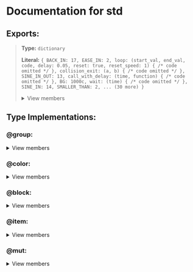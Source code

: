 # Documentation for std 
## Exports:
>**Type:** `dictionary` 
>
>**Literal:** 
> `{
>BACK_IN: 17,
>EASE_IN: 2,
>loop: (start_val, end_val, code, delay: 0.05, reset: true, reset_speed: 1) { /* code omitted */ },
>collision_exit: (a, b) { /* code omitted */ },
>SINE_IN_OUT: 13,
>call_with_delay: (time, function) { /* code omitted */ },
>BG: 1000c,
>wait: (time) { /* code omitted */ },
>SINE_IN: 14,
>SMALLER_THAN: 2,
>... (30 more)
>}` 
>
><details>
><summary> View members </summary>
>
>> `BACK_IN`:
>>
>>>**Type:** `number` 
>>>
>>>**Literal:** 
>>> `17` 
>>>
>
>
>> `BACK_IN_OUT`:
>>
>>>**Type:** `number` 
>>>
>>>**Literal:** 
>>> `16` 
>>>
>
>
>> `BACK_OUT`:
>>
>>>**Type:** `number` 
>>>
>>>**Literal:** 
>>> `18` 
>>>
>
>
>> `BG`:
>>
>>>**Type:** `color` 
>>>
>>>**Literal:** 
>>> `1000c` 
>>>
>
>
>> `BOUNCE_IN`:
>>
>>>**Type:** `number` 
>>>
>>>**Literal:** 
>>> `8` 
>>>
>
>
>> `BOUNCE_IN_OUT`:
>>
>>>**Type:** `number` 
>>>
>>>**Literal:** 
>>> `7` 
>>>
>
>
>> `BOUNCE_OUT`:
>>
>>>**Type:** `number` 
>>>
>>>**Literal:** 
>>> `9` 
>>>
>
>
>> `EASE_IN`:
>>
>>>**Type:** `number` 
>>>
>>>**Literal:** 
>>> `2` 
>>>
>
>
>> `EASE_IN_OUT`:
>>
>>>**Type:** `number` 
>>>
>>>**Literal:** 
>>> `1` 
>>>
>
>
>> `EASE_OUT`:
>>
>>>**Type:** `number` 
>>>
>>>**Literal:** 
>>> `3` 
>>>
>
>
>> `ELASTIC_IN`:
>>
>>>**Type:** `number` 
>>>
>>>**Literal:** 
>>> `5` 
>>>
>
>
>> `ELASTIC_IN_OUT`:
>>
>>>**Type:** `number` 
>>>
>>>**Literal:** 
>>> `4` 
>>>
>
>
>> `ELASTIC_OUT`:
>>
>>>**Type:** `number` 
>>>
>>>**Literal:** 
>>> `6` 
>>>
>
>
>> `EQUAL_TO`:
>>
>>>**Type:** `number` 
>>>
>>>**Literal:** 
>>> `0` 
>>>
>
>
>> `EXPONENTIAL_IN`:
>>
>>>**Type:** `number` 
>>>
>>>**Literal:** 
>>> `11` 
>>>
>
>
>> `EXPONENTIAL_IN_OUT`:
>>
>>>**Type:** `number` 
>>>
>>>**Literal:** 
>>> `10` 
>>>
>
>
>> `EXPONENTIAL_OUT`:
>>
>>>**Type:** `number` 
>>>
>>>**Literal:** 
>>> `12` 
>>>
>
>
>> `LARGER_THAN`:
>>
>>>**Type:** `number` 
>>>
>>>**Literal:** 
>>> `1` 
>>>
>
>
>> `NONE`:
>>
>>>**Type:** `number` 
>>>
>>>**Literal:** 
>>> `0` 
>>>
>
>
>> `SINE_IN`:
>>
>>>**Type:** `number` 
>>>
>>>**Literal:** 
>>> `14` 
>>>
>
>
>> `SINE_IN_OUT`:
>>
>>>**Type:** `number` 
>>>
>>>**Literal:** 
>>> `13` 
>>>
>
>
>> `SINE_OUT`:
>>
>>>**Type:** `number` 
>>>
>>>**Literal:** 
>>> `15` 
>>>
>
>
>> `SMALLER_THAN`:
>>
>>>**Type:** `number` 
>>>
>>>**Literal:** 
>>> `2` 
>>>
>
>
>> `call_with_delay`:
>>
>>>**Type:** `macro` 
>>>
>>>**Literal:** 
>>> `(time, function) { /* code omitted */ }` 
>>>
>>>## Description: 
>>> _Call a function after a delay_
>>>## Arguments:
>>>> **`time`** _(obligatory)_: _Delay time in seconds_
>>>
>>>
>>>
>>>
>>>> **`function`** _(obligatory)_: _Function to call after the delay_
>>>
>>>
>>>
>>>
>
>
>> `collision`:
>>
>>>**Type:** `macro` 
>>>
>>>**Literal:** 
>>> `(a, b) { /* code omitted */ }` 
>>>
>>>## Description: 
>>> _Implementation of the collision trigger (returns an event)_
>>>## Arguments:
>>>> **`a`** _(obligatory)_: _Block A ID_
>>>
>>>
>>>
>>>
>>>> **`b`** _(obligatory)_: _Block B ID_
>>>
>>>
>>>
>>>
>
>
>> `collision_exit`:
>>
>>>**Type:** `macro` 
>>>
>>>**Literal:** 
>>> `(a, b) { /* code omitted */ }` 
>>>
>>>## Description: 
>>> _Returns an event for when a collision exits_
>>>## Arguments:
>>>> **`a`** _(obligatory)_: _Block A ID_
>>>
>>>
>>>
>>>
>>>> **`b`** _(obligatory)_: _Block B ID_
>>>
>>>
>>>
>>>
>
>
>> `death`:
>>
>>>**Type:** `macro` 
>>>
>>>**Literal:** 
>>> `() { /* code omitted */ }` 
>>>
>>>## Description: 
>>> _Returns an event for when the player dies_
>
>
>> `disable_trail`:
>>
>>>**Type:** `macro` 
>>>
>>>**Literal:** 
>>> `() { /* code omitted */ }` 
>>>
>>>## Description: 
>>> _Disables the players trail_
>
>
>> `enable_trail`:
>>
>>>**Type:** `macro` 
>>>
>>>**Literal:** 
>>> `() { /* code omitted */ }` 
>>>
>>>## Description: 
>>> _Enables the players trail_
>
>
>> `hide_player`:
>>
>>>**Type:** `macro` 
>>>
>>>**Literal:** 
>>> `() { /* code omitted */ }` 
>>>
>>>## Description: 
>>> _Hides the player_
>
>
>> `loop`:
>>
>>>**Type:** `macro` 
>>>
>>>**Literal:** 
>>> `(start_val, end_val, code, delay: 0.05, reset: true, reset_speed: 1) { /* code omitted */ }` 
>>>
>>>## Description: 
>>> _Implementation of a spawn loop_
>>>## Arguments:
>>>> **`start_val`** _(obligatory)_: _Start value for the iterator_
>>>
>>>
>>>
>>>
>>>> **`end_val`** _(obligatory)_: _End value for the iterator_
>>>
>>>
>>>
>>>
>>>> **`code`** _(obligatory)_: _Macro of the code that gets looped, should take the iterator (a mut) as the first argument_
>>>
>>>
>>>
>>>
>>>> _`delay` (optional)_ : _Delay between loops (less than 0.05 may be unstable)_
>>>>
>>>>_Default value:_
>>>>
>>>>>**Type:** `number` 
>>>>>
>>>>>**Literal:** 
>>>>> `0.05` 
>>>>>
>>>>
>>>>
>>>
>>>
>>>
>>>
>>>> _`reset` (optional)_ : _Weather to reset the iterator after looping (only disable if the loop is only triggered once)_
>>>>
>>>>_Default value:_
>>>>
>>>>>**Type:** `bool` 
>>>>>
>>>>>**Literal:** 
>>>>> `true` 
>>>>>
>>>>
>>>>
>>>
>>>
>>>
>>>
>>>> _`reset_speed` (optional)_ : _Operation speed of the reset of the iterator, if enabled_
>>>>
>>>>_Default value:_
>>>>
>>>>>**Type:** `number` 
>>>>>
>>>>>**Literal:** 
>>>>> `1` 
>>>>>
>>>>
>>>>
>>>
>>>
>>>
>>>
>
>
>> `mut`:
>>
>>>**Type:** `macro` 
>>>
>>>**Literal:** 
>>> `(source: 0) { /* code omitted */ }` 
>>>
>>>## Description: 
>>> _Creates a new mut_
>>>## Arguments:
>>>> _`source` (optional)_ : _Source (can be a number, item ID or boolean)_
>>>>
>>>>_Default value:_
>>>>
>>>>>**Type:** `number` 
>>>>>
>>>>>**Literal:** 
>>>>> `0` 
>>>>>
>>>>
>>>>
>>>
>>>
>>>
>>>
>
>
>> `obj_props`:
>>
>>>**Type:** `dictionary` 
>>>
>>>**Literal:** 
>>> `{
>>>RANDOMIZE_START: 106,
>>>EDITOR_LAYER_2: 61,
>>>SCALING: 32,
>>>COPIED_COLOR_HVS: 49,
>>>Z_ORDER: 25,
>>>INTERVAL: 84,
>>>BLENDING: 17,
>>>COPIED_COLOR_ID: 50,
>>>TRIGGER_RED: 7,
>>>LOCK_TO_PLAYER_Y: 59,
>>>... (83 more)
>>>}` 
>>>
>>><details>
>>><summary> View members </summary>
>>>
>>>> `ACTIVATE_GROUP`:
>>>>
>>>>>**Type:** `number` 
>>>>>
>>>>>**Literal:** 
>>>>> `56` 
>>>>>
>>>
>>>
>>>> `ACTIVATE_ON_EXIT`:
>>>>
>>>>>**Type:** `number` 
>>>>>
>>>>>**Literal:** 
>>>>> `93` 
>>>>>
>>>
>>>
>>>> `ANIMATION_ID`:
>>>>
>>>>>**Type:** `number` 
>>>>>
>>>>>**Literal:** 
>>>>> `76` 
>>>>>
>>>
>>>
>>>> `ANIMATION_SPEED`:
>>>>
>>>>>**Type:** `number` 
>>>>>
>>>>>**Literal:** 
>>>>> `107` 
>>>>>
>>>
>>>
>>>> `BLENDING`:
>>>>
>>>>>**Type:** `number` 
>>>>>
>>>>>**Literal:** 
>>>>> `17` 
>>>>>
>>>
>>>
>>>> `BLOCK_A`:
>>>>
>>>>>**Type:** `number` 
>>>>>
>>>>>**Literal:** 
>>>>> `80` 
>>>>>
>>>
>>>
>>>> `BLOCK_B`:
>>>>
>>>>>**Type:** `number` 
>>>>>
>>>>>**Literal:** 
>>>>> `95` 
>>>>>
>>>
>>>
>>>> `CENTER`:
>>>>
>>>>>**Type:** `number` 
>>>>>
>>>>>**Literal:** 
>>>>> `71` 
>>>>>
>>>
>>>
>>>> `COLOR`:
>>>>
>>>>>**Type:** `number` 
>>>>>
>>>>>**Literal:** 
>>>>> `21` 
>>>>>
>>>
>>>
>>>> `COLOR_2`:
>>>>
>>>>>**Type:** `number` 
>>>>>
>>>>>**Literal:** 
>>>>> `22` 
>>>>>
>>>
>>>
>>>> `COLOR_2_HVS`:
>>>>
>>>>>**Type:** `number` 
>>>>>
>>>>>**Literal:** 
>>>>> `44` 
>>>>>
>>>
>>>
>>>> `COLOR_2_HVS_ENABLED`:
>>>>
>>>>>**Type:** `number` 
>>>>>
>>>>>**Literal:** 
>>>>> `42` 
>>>>>
>>>
>>>
>>>> `COMPARISON`:
>>>>
>>>>>**Type:** `number` 
>>>>>
>>>>>**Literal:** 
>>>>> `88` 
>>>>>
>>>
>>>
>>>> `COPIED_COLOR_HVS`:
>>>>
>>>>>**Type:** `number` 
>>>>>
>>>>>**Literal:** 
>>>>> `49` 
>>>>>
>>>
>>>
>>>> `COPIED_COLOR_ID`:
>>>>
>>>>>**Type:** `number` 
>>>>>
>>>>>**Literal:** 
>>>>> `50` 
>>>>>
>>>
>>>
>>>> `COPY_OPACTITY`:
>>>>
>>>>>**Type:** `number` 
>>>>>
>>>>>**Literal:** 
>>>>> `60` 
>>>>>
>>>
>>>
>>>> `COUNT`:
>>>>
>>>>>**Type:** `number` 
>>>>>
>>>>>**Literal:** 
>>>>> `77` 
>>>>>
>>>
>>>
>>>> `COUNT_MULTI_ACTIVATE`:
>>>>
>>>>>**Type:** `number` 
>>>>>
>>>>>**Literal:** 
>>>>> `104` 
>>>>>
>>>
>>>
>>>> `DELAY`:
>>>>
>>>>>**Type:** `number` 
>>>>>
>>>>>**Literal:** 
>>>>> `91` 
>>>>>
>>>
>>>
>>>> `DETAIL_ONLY`:
>>>>
>>>>>**Type:** `number` 
>>>>>
>>>>>**Literal:** 
>>>>> `66` 
>>>>>
>>>
>>>
>>>> `DISABLE_ROTATION`:
>>>>
>>>>>**Type:** `number` 
>>>>>
>>>>>**Literal:** 
>>>>> `98` 
>>>>>
>>>
>>>
>>>> `DONT_ENTER`:
>>>>
>>>>>**Type:** `number` 
>>>>>
>>>>>**Literal:** 
>>>>> `67` 
>>>>>
>>>
>>>
>>>> `DONT_FADE`:
>>>>
>>>>>**Type:** `number` 
>>>>>
>>>>>**Literal:** 
>>>>> `64` 
>>>>>
>>>
>>>
>>>> `DUAL_MODE`:
>>>>
>>>>>**Type:** `number` 
>>>>>
>>>>>**Literal:** 
>>>>> `89` 
>>>>>
>>>
>>>
>>>> `DURATION`:
>>>>
>>>>>**Type:** `number` 
>>>>>
>>>>>**Literal:** 
>>>>> `10` 
>>>>>
>>>
>>>
>>>> `DYNAMIC_BLOCK`:
>>>>
>>>>>**Type:** `number` 
>>>>>
>>>>>**Literal:** 
>>>>> `94` 
>>>>>
>>>
>>>
>>>> `EASING`:
>>>>
>>>>>**Type:** `number` 
>>>>>
>>>>>**Literal:** 
>>>>> `30` 
>>>>>
>>>
>>>
>>>> `EASING_RATE`:
>>>>
>>>>>**Type:** `number` 
>>>>>
>>>>>**Literal:** 
>>>>> `85` 
>>>>>
>>>
>>>
>>>> `EDITOR_DISABLE`:
>>>>
>>>>>**Type:** `number` 
>>>>>
>>>>>**Literal:** 
>>>>> `102` 
>>>>>
>>>
>>>
>>>> `EDITOR_LAYER_1`:
>>>>
>>>>>**Type:** `number` 
>>>>>
>>>>>**Literal:** 
>>>>> `20` 
>>>>>
>>>
>>>
>>>> `EDITOR_LAYER_2`:
>>>>
>>>>>**Type:** `number` 
>>>>>
>>>>>**Literal:** 
>>>>> `61` 
>>>>>
>>>
>>>
>>>> `EXCLUSIVE`:
>>>>
>>>>>**Type:** `number` 
>>>>>
>>>>>**Literal:** 
>>>>> `86` 
>>>>>
>>>
>>>
>>>> `FADE_IN`:
>>>>
>>>>>**Type:** `number` 
>>>>>
>>>>>**Literal:** 
>>>>> `45` 
>>>>>
>>>
>>>
>>>> `FADE_OUT`:
>>>>
>>>>>**Type:** `number` 
>>>>>
>>>>>**Literal:** 
>>>>> `47` 
>>>>>
>>>
>>>
>>>> `FOLLOW`:
>>>>
>>>>>**Type:** `number` 
>>>>>
>>>>>**Literal:** 
>>>>> `71` 
>>>>>
>>>
>>>
>>>> `GLOW_DISABLED`:
>>>>
>>>>>**Type:** `number` 
>>>>>
>>>>>**Literal:** 
>>>>> `96` 
>>>>>
>>>
>>>
>>>> `GROUPS`:
>>>>
>>>>>**Type:** `number` 
>>>>>
>>>>>**Literal:** 
>>>>> `57` 
>>>>>
>>>
>>>
>>>> `GROUP_PARENT`:
>>>>
>>>>>**Type:** `number` 
>>>>>
>>>>>**Literal:** 
>>>>> `34` 
>>>>>
>>>
>>>
>>>> `HIGH_DETAIL`:
>>>>
>>>>>**Type:** `number` 
>>>>>
>>>>>**Literal:** 
>>>>> `103` 
>>>>>
>>>
>>>
>>>> `HOLD`:
>>>>
>>>>>**Type:** `number` 
>>>>>
>>>>>**Literal:** 
>>>>> `46` 
>>>>>
>>>
>>>
>>>> `HOLD_MODE`:
>>>>
>>>>>**Type:** `number` 
>>>>>
>>>>>**Literal:** 
>>>>> `81` 
>>>>>
>>>
>>>
>>>> `HVS`:
>>>>
>>>>>**Type:** `number` 
>>>>>
>>>>>**Literal:** 
>>>>> `43` 
>>>>>
>>>
>>>
>>>> `HVS_ENABLED`:
>>>>
>>>>>**Type:** `number` 
>>>>>
>>>>>**Literal:** 
>>>>> `41` 
>>>>>
>>>
>>>
>>>> `INTERVAL`:
>>>>
>>>>>**Type:** `number` 
>>>>>
>>>>>**Literal:** 
>>>>> `84` 
>>>>>
>>>
>>>
>>>> `ITEM`:
>>>>
>>>>>**Type:** `number` 
>>>>>
>>>>>**Literal:** 
>>>>> `80` 
>>>>>
>>>
>>>
>>>> `LINKED_GROUP`:
>>>>
>>>>>**Type:** `number` 
>>>>>
>>>>>**Literal:** 
>>>>> `108` 
>>>>>
>>>
>>>
>>>> `LOCK_OBJECT_ROTATION`:
>>>>
>>>>>**Type:** `number` 
>>>>>
>>>>>**Literal:** 
>>>>> `70` 
>>>>>
>>>
>>>
>>>> `LOCK_TO_PLAYER_X`:
>>>>
>>>>>**Type:** `number` 
>>>>>
>>>>>**Literal:** 
>>>>> `58` 
>>>>>
>>>
>>>
>>>> `LOCK_TO_PLAYER_Y`:
>>>>
>>>>>**Type:** `number` 
>>>>>
>>>>>**Literal:** 
>>>>> `59` 
>>>>>
>>>
>>>
>>>> `MAIN_ONLY`:
>>>>
>>>>>**Type:** `number` 
>>>>>
>>>>>**Literal:** 
>>>>> `65` 
>>>>>
>>>
>>>
>>>> `MAX_SPEED`:
>>>>
>>>>>**Type:** `number` 
>>>>>
>>>>>**Literal:** 
>>>>> `105` 
>>>>>
>>>
>>>
>>>> `MOVE_X`:
>>>>
>>>>>**Type:** `number` 
>>>>>
>>>>>**Literal:** 
>>>>> `28` 
>>>>>
>>>
>>>
>>>> `MOVE_Y`:
>>>>
>>>>>**Type:** `number` 
>>>>>
>>>>>**Literal:** 
>>>>> `29` 
>>>>>
>>>
>>>
>>>> `MULTI_TRIGGER`:
>>>>
>>>>>**Type:** `number` 
>>>>>
>>>>>**Literal:** 
>>>>> `87` 
>>>>>
>>>
>>>
>>>> `OBJ_ID`:
>>>>
>>>>>**Type:** `number` 
>>>>>
>>>>>**Literal:** 
>>>>> `1` 
>>>>>
>>>
>>>
>>>> `OPACITY`:
>>>>
>>>>>**Type:** `number` 
>>>>>
>>>>>**Literal:** 
>>>>> `35` 
>>>>>
>>>
>>>
>>>> `PICKUP_MODE`:
>>>>
>>>>>**Type:** `number` 
>>>>>
>>>>>**Literal:** 
>>>>> `79` 
>>>>>
>>>
>>>
>>>> `PLAYER_COLOR_1`:
>>>>
>>>>>**Type:** `number` 
>>>>>
>>>>>**Literal:** 
>>>>> `15` 
>>>>>
>>>
>>>
>>>> `PLAYER_COLOR_2`:
>>>>
>>>>>**Type:** `number` 
>>>>>
>>>>>**Literal:** 
>>>>> `16` 
>>>>>
>>>
>>>
>>>> `PORTAL_CHECKED`:
>>>>
>>>>>**Type:** `number` 
>>>>>
>>>>>**Literal:** 
>>>>> `13` 
>>>>>
>>>
>>>
>>>> `PULSE_MODE`:
>>>>
>>>>>**Type:** `number` 
>>>>>
>>>>>**Literal:** 
>>>>> `48` 
>>>>>
>>>
>>>
>>>> `RANDOMIZE_START`:
>>>>
>>>>>**Type:** `number` 
>>>>>
>>>>>**Literal:** 
>>>>> `106` 
>>>>>
>>>
>>>
>>>> `ROTATE_DEGREES`:
>>>>
>>>>>**Type:** `number` 
>>>>>
>>>>>**Literal:** 
>>>>> `68` 
>>>>>
>>>
>>>
>>>> `ROTATION`:
>>>>
>>>>>**Type:** `number` 
>>>>>
>>>>>**Literal:** 
>>>>> `6` 
>>>>>
>>>
>>>
>>>> `ROTATION_SPEED`:
>>>>
>>>>>**Type:** `number` 
>>>>>
>>>>>**Literal:** 
>>>>> `97` 
>>>>>
>>>
>>>
>>>> `SCALING`:
>>>>
>>>>>**Type:** `number` 
>>>>>
>>>>>**Literal:** 
>>>>> `32` 
>>>>>
>>>
>>>
>>>> `SPAWN_DURATION`:
>>>>
>>>>>**Type:** `number` 
>>>>>
>>>>>**Literal:** 
>>>>> `63` 
>>>>>
>>>
>>>
>>>> `SPAWN_TRIGGERED`:
>>>>
>>>>>**Type:** `number` 
>>>>>
>>>>>**Literal:** 
>>>>> `62` 
>>>>>
>>>
>>>
>>>> `SPEED`:
>>>>
>>>>>**Type:** `number` 
>>>>>
>>>>>**Literal:** 
>>>>> `90` 
>>>>>
>>>
>>>
>>>> `STRENGTH`:
>>>>
>>>>>**Type:** `number` 
>>>>>
>>>>>**Literal:** 
>>>>> `75` 
>>>>>
>>>
>>>
>>>> `SUBTRACT_COUNT`:
>>>>
>>>>>**Type:** `number` 
>>>>>
>>>>>**Literal:** 
>>>>> `78` 
>>>>>
>>>
>>>
>>>> `TARGET`:
>>>>
>>>>>**Type:** `number` 
>>>>>
>>>>>**Literal:** 
>>>>> `51` 
>>>>>
>>>
>>>
>>>> `TARGET_COLOR`:
>>>>
>>>>>**Type:** `number` 
>>>>>
>>>>>**Literal:** 
>>>>> `23` 
>>>>>
>>>
>>>
>>>> `TARGET_POS`:
>>>>
>>>>>**Type:** `number` 
>>>>>
>>>>>**Literal:** 
>>>>> `71` 
>>>>>
>>>
>>>
>>>> `TARGET_POS_AXES`:
>>>>
>>>>>**Type:** `number` 
>>>>>
>>>>>**Literal:** 
>>>>> `101` 
>>>>>
>>>
>>>
>>>> `TARGET_TYPE`:
>>>>
>>>>>**Type:** `number` 
>>>>>
>>>>>**Literal:** 
>>>>> `52` 
>>>>>
>>>
>>>
>>>> `TEXT`:
>>>>
>>>>>**Type:** `number` 
>>>>>
>>>>>**Literal:** 
>>>>> `31` 
>>>>>
>>>
>>>
>>>> `TIMES_360`:
>>>>
>>>>>**Type:** `number` 
>>>>>
>>>>>**Literal:** 
>>>>> `69` 
>>>>>
>>>
>>>
>>>> `TOGGLE_MODE`:
>>>>
>>>>>**Type:** `number` 
>>>>>
>>>>>**Literal:** 
>>>>> `82` 
>>>>>
>>>
>>>
>>>> `TOUCH_TRIGGERED`:
>>>>
>>>>>**Type:** `number` 
>>>>>
>>>>>**Literal:** 
>>>>> `11` 
>>>>>
>>>
>>>
>>>> `TRIGGER_BLUE`:
>>>>
>>>>>**Type:** `number` 
>>>>>
>>>>>**Literal:** 
>>>>> `9` 
>>>>>
>>>
>>>
>>>> `TRIGGER_GREEN`:
>>>>
>>>>>**Type:** `number` 
>>>>>
>>>>>**Literal:** 
>>>>> `8` 
>>>>>
>>>
>>>
>>>> `TRIGGER_RED`:
>>>>
>>>>>**Type:** `number` 
>>>>>
>>>>>**Literal:** 
>>>>> `7` 
>>>>>
>>>
>>>
>>>> `USE_TARGET`:
>>>>
>>>>>**Type:** `number` 
>>>>>
>>>>>**Literal:** 
>>>>> `100` 
>>>>>
>>>
>>>
>>>> `VERTICAL_FLIP`:
>>>>
>>>>>**Type:** `number` 
>>>>>
>>>>>**Literal:** 
>>>>> `5` 
>>>>>
>>>
>>>
>>>> `VORIZONTAL_FLIP`:
>>>>
>>>>>**Type:** `number` 
>>>>>
>>>>>**Literal:** 
>>>>> `4` 
>>>>>
>>>
>>>
>>>> `X`:
>>>>
>>>>>**Type:** `number` 
>>>>>
>>>>>**Literal:** 
>>>>> `2` 
>>>>>
>>>
>>>
>>>> `X_MOD`:
>>>>
>>>>>**Type:** `number` 
>>>>>
>>>>>**Literal:** 
>>>>> `72` 
>>>>>
>>>
>>>
>>>> `Y`:
>>>>
>>>>>**Type:** `number` 
>>>>>
>>>>>**Literal:** 
>>>>> `3` 
>>>>>
>>>
>>>
>>>> `YELLOW_TELEPORTATION_PORTAL_DISTANCE`:
>>>>
>>>>>**Type:** `number` 
>>>>>
>>>>>**Literal:** 
>>>>> `54` 
>>>>>
>>>
>>>
>>>> `Y_MOD`:
>>>>
>>>>>**Type:** `number` 
>>>>>
>>>>>**Literal:** 
>>>>> `73` 
>>>>>
>>>
>>>
>>>> `Y_OFFSET`:
>>>>
>>>>>**Type:** `number` 
>>>>>
>>>>>**Literal:** 
>>>>> `92` 
>>>>>
>>>
>>>
>>>> `Z_LAYER`:
>>>>
>>>>>**Type:** `number` 
>>>>>
>>>>>**Literal:** 
>>>>> `24` 
>>>>>
>>>
>>>
>>>> `Z_ORDER`:
>>>>
>>>>>**Type:** `number` 
>>>>>
>>>>>**Literal:** 
>>>>> `25` 
>>>>>
>>>
>>></details>
>>>
>
>
>> `on`:
>>
>>>**Type:** `macro` 
>>>
>>>**Literal:** 
>>> `(event, function) { /* code omitted */ }` 
>>>
>>>## Description: 
>>> _Triggers a function every time an event fires_
>>>## Arguments:
>>>> **`event`** _(obligatory)_: _Event to trigger on_
>>>
>>>
>>>
>>>
>>>> **`function`** _(obligatory)_: _Function to trigger_
>>>
>>>
>>>
>>>
>
>
>> `shake`:
>>
>>>**Type:** `macro` 
>>>
>>>**Literal:** 
>>> `(strength: 1, interval: 0, duration: 0.5) { /* code omitted */ }` 
>>>
>>>## Description: 
>>> _Implementation of the shake trigger_
>>>## Arguments:
>>>> _`strength` (optional)_ : _Strength value_
>>>>
>>>>_Default value:_
>>>>
>>>>>**Type:** `number` 
>>>>>
>>>>>**Literal:** 
>>>>> `1` 
>>>>>
>>>>
>>>>
>>>
>>>
>>>
>>>
>>>> _`interval` (optional)_ : _Interval value_
>>>>
>>>>_Default value:_
>>>>
>>>>>**Type:** `number` 
>>>>>
>>>>>**Literal:** 
>>>>> `0` 
>>>>>
>>>>
>>>>
>>>
>>>
>>>
>>>
>>>> _`duration` (optional)_ : _Duration of shake_
>>>>
>>>>_Default value:_
>>>>
>>>>>**Type:** `number` 
>>>>>
>>>>>**Literal:** 
>>>>> `0.5` 
>>>>>
>>>>
>>>>
>>>
>>>
>>>
>>>
>
>
>> `show_player`:
>>
>>>**Type:** `macro` 
>>>
>>>**Literal:** 
>>> `() { /* code omitted */ }` 
>>>
>>>## Description: 
>>> _Shows the player_
>
>
>> `supress_signal`:
>>
>>>**Type:** `macro` 
>>>
>>>**Literal:** 
>>> `(delay) { /* code omitted */ }` 
>>>
>>>## Description: 
>>> _Stops signal from coming past for some time_
>>>## Arguments:
>>>> **`delay`** _(obligatory)_: _Time to supress signal_
>>>
>>>
>>>
>>>
>
>
>> `toggle_bg_effect`:
>>
>>>**Type:** `macro` 
>>>
>>>**Literal:** 
>>> `(on: false) { /* code omitted */ }` 
>>>
>>>## Description: 
>>> _Implementation of the bg effect on/off triggers_
>>>## Arguments:
>>>> _`on` (optional)_ : _Weather to toggle bg effect on or off_
>>>>
>>>>_Default value:_
>>>>
>>>>>**Type:** `bool` 
>>>>>
>>>>>**Literal:** 
>>>>> `false` 
>>>>>
>>>>
>>>>
>>>
>>>
>>>
>>>
>
>
>> `touch`:
>>
>>>**Type:** `macro` 
>>>
>>>**Literal:** 
>>> `(dual_side: false) { /* code omitted */ }` 
>>>
>>>## Description: 
>>> _Implementation of the touch trigger (returns an event)_
>>>## Arguments:
>>>> _`dual_side` (optional)_ : _Dual mode (only check for touch on the dual side)_
>>>>
>>>>_Default value:_
>>>>
>>>>>**Type:** `bool` 
>>>>>
>>>>>**Literal:** 
>>>>> `false` 
>>>>>
>>>>
>>>>
>>>
>>>
>>>
>>>
>
>
>> `touch_end`:
>>
>>>**Type:** `macro` 
>>>
>>>**Literal:** 
>>> `(dual_side: false) { /* code omitted */ }` 
>>>
>>>## Description: 
>>> _Returns an event for when a touch ends_
>>>## Arguments:
>>>> _`dual_side` (optional)_ : _Dual mode (only check for touch on the dual side)_
>>>>
>>>>_Default value:_
>>>>
>>>>>**Type:** `bool` 
>>>>>
>>>>>**Literal:** 
>>>>> `false` 
>>>>>
>>>>
>>>>
>>>
>>>
>>>
>>>
>
>
>> `wait`:
>>
>>>**Type:** `macro` 
>>>
>>>**Literal:** 
>>> `(time) { /* code omitted */ }` 
>>>
>>>## Description: 
>>> _Adds a delay before the next triggers_
>>>## Arguments:
>>>> **`time`** _(obligatory)_: _Delay time in seconds_
>>>
>>>
>>>
>>>
>
></details>
>
## Type Implementations:
### **@group**: 
 <details>
<summary> View members </summary>

> `alpha`:
>
>>**Type:** `macro` 
>>
>>**Literal:** 
>> `(self, opacity: 1, duration: 0) { /* code omitted */ }` 
>>
>>## Description: 
>> _Implementation of the alpha trigger_
>>## Arguments:
>>> _`opacity` (optional)_ 
>>>
>>>_Default value:_
>>>
>>>>**Type:** `number` 
>>>>
>>>>**Literal:** 
>>>> `1` 
>>>>
>>>
>>>
>>
>>
>>
>>
>>> _`duration` (optional)_ 
>>>
>>>_Default value:_
>>>
>>>>**Type:** `number` 
>>>>
>>>>**Literal:** 
>>>> `0` 
>>>>
>>>
>>>
>>
>>
>>
>>


> `follow`:
>
>>**Type:** `macro` 
>>
>>**Literal:** 
>> `(self, other, x_mod: 1, y_mod: 1, duration: 999) { /* code omitted */ }` 
>>
>>## Description: 
>> _Implementation of the follow trigger_
>>## Arguments:
>>> **`other`** _(obligatory)_: _Group of object to follow_
>>
>>
>>
>>
>>> _`x_mod` (optional)_ : _Multiplier for the movement on the X-axis_
>>>
>>>_Default value:_
>>>
>>>>**Type:** `number` 
>>>>
>>>>**Literal:** 
>>>> `1` 
>>>>
>>>
>>>
>>
>>
>>
>>
>>> _`y_mod` (optional)_ : _Multiplier for the movement on the Y-axis_
>>>
>>>_Default value:_
>>>
>>>>**Type:** `number` 
>>>>
>>>>**Literal:** 
>>>> `1` 
>>>>
>>>
>>>
>>
>>
>>
>>
>>> _`duration` (optional)_ : _Duration of following_
>>>
>>>_Default value:_
>>>
>>>>**Type:** `number` 
>>>>
>>>>**Literal:** 
>>>> `999` 
>>>>
>>>
>>>
>>
>>
>>
>>


> `follow_player_y`:
>
>>**Type:** `macro` 
>>
>>**Literal:** 
>> `(self, speed: 1, delay: 0, offset: 0, max_speed: 0, duration: 999) { /* code omitted */ }` 
>>
>>## Description: 
>> _Implementation of the follow player Y trigger_
>>## Arguments:
>>> _`speed` (optional)_ : _Interpolation factor (?)_
>>>
>>>_Default value:_
>>>
>>>>**Type:** `number` 
>>>>
>>>>**Literal:** 
>>>> `1` 
>>>>
>>>
>>>
>>
>>
>>
>>
>>> _`delay` (optional)_ : _Delay of movement_
>>>
>>>_Default value:_
>>>
>>>>**Type:** `number` 
>>>>
>>>>**Literal:** 
>>>> `0` 
>>>>
>>>
>>>
>>
>>
>>
>>
>>> _`offset` (optional)_ : _Offset on the Y-axis_
>>>
>>>_Default value:_
>>>
>>>>**Type:** `number` 
>>>>
>>>>**Literal:** 
>>>> `0` 
>>>>
>>>
>>>
>>
>>
>>
>>
>>> _`max_speed` (optional)_ : _Maximum speed_
>>>
>>>_Default value:_
>>>
>>>>**Type:** `number` 
>>>>
>>>>**Literal:** 
>>>> `0` 
>>>>
>>>
>>>
>>
>>
>>
>>
>>> _`duration` (optional)_ : _Duration of following_
>>>
>>>_Default value:_
>>>
>>>>**Type:** `number` 
>>>>
>>>>**Literal:** 
>>>> `999` 
>>>>
>>>
>>>
>>
>>
>>
>>


> `move`:
>
>>**Type:** `macro` 
>>
>>**Literal:** 
>> `(self, x, y, duration: 0, easing: 0, easing_rate: 2) { /* code omitted */ }` 
>>
>>## Description: 
>> _Implementation of the move trigger_
>>## Arguments:
>>> **`x`** _(obligatory)_: _Units to move on the X axis_
>>
>>
>>
>>
>>> **`y`** _(obligatory)_: _Units to move on the Y axis_
>>
>>
>>
>>
>>> _`duration` (optional)_ : _Duration of movement_
>>>
>>>_Default value:_
>>>
>>>>**Type:** `number` 
>>>>
>>>>**Literal:** 
>>>> `0` 
>>>>
>>>
>>>
>>
>>
>>
>>
>>> _`easing` (optional)_ 
>>>
>>>_Default value:_
>>>
>>>>**Type:** `number` 
>>>>
>>>>**Literal:** 
>>>> `0` 
>>>>
>>>
>>>
>>
>>
>>
>>
>>> _`easing_rate` (optional)_ 
>>>
>>>_Default value:_
>>>
>>>>**Type:** `number` 
>>>>
>>>>**Literal:** 
>>>> `2` 
>>>>
>>>
>>>
>>
>>
>>
>>


> `move_to`:
>
>>**Type:** `macro` 
>>
>>**Literal:** 
>> `(self, target, duration: 0, x_only: false, y_only: false, easing: 0, easing_rate: 2) { /* code omitted */ }` 
>>
>>## Description: 
>> _Implementation of the Move target feature of the move trigger_
>>## Arguments:
>>> **`target`** _(obligatory)_: _Group of the object to move to_
>>
>>
>>
>>
>>> _`duration` (optional)_ : _Duration of movement_
>>>
>>>_Default value:_
>>>
>>>>**Type:** `number` 
>>>>
>>>>**Literal:** 
>>>> `0` 
>>>>
>>>
>>>
>>
>>
>>
>>
>>> _`x_only` (optional)_ : _Will move to the object only on the X-axis_
>>>
>>>_Default value:_
>>>
>>>>**Type:** `bool` 
>>>>
>>>>**Literal:** 
>>>> `false` 
>>>>
>>>
>>>
>>
>>
>>
>>
>>> _`y_only` (optional)_ : _Will move to the object only on the y-axis_
>>>
>>>_Default value:_
>>>
>>>>**Type:** `bool` 
>>>>
>>>>**Literal:** 
>>>> `false` 
>>>>
>>>
>>>
>>
>>
>>
>>
>>> _`easing` (optional)_ : _Easing type_
>>>
>>>_Default value:_
>>>
>>>>**Type:** `number` 
>>>>
>>>>**Literal:** 
>>>> `0` 
>>>>
>>>
>>>
>>
>>
>>
>>
>>> _`easing_rate` (optional)_ : _Easing rate_
>>>
>>>_Default value:_
>>>
>>>>**Type:** `number` 
>>>>
>>>>**Literal:** 
>>>> `2` 
>>>>
>>>
>>>
>>
>>
>>
>>


> `pulse`:
>
>>**Type:** `macro` 
>>
>>**Literal:** 
>> `(self, r, g, b, fade_in: 0, hold: 0, fade_out: 0, exclusive: false, hsv: false) { /* code omitted */ }` 
>>
>>## Description: 
>> _Implementation of the pulse trigger for groups_
>>## Arguments:
>>> **`r`** _(obligatory)_: _Red value of pulse color (or hue if HSV is enabled)_
>>
>>
>>
>>
>>> **`g`** _(obligatory)_: _Green value of pulse color (or saturation if HSV is enabled)_
>>
>>
>>
>>
>>> **`b`** _(obligatory)_: _Blue value of pulse color (or brightness/value if HSV is enabled)_
>>
>>
>>
>>
>>> _`fade_in` (optional)_ : _Fade-in duration_
>>>
>>>_Default value:_
>>>
>>>>**Type:** `number` 
>>>>
>>>>**Literal:** 
>>>> `0` 
>>>>
>>>
>>>
>>
>>
>>
>>
>>> _`hold` (optional)_ : _Duration to hold the color_
>>>
>>>_Default value:_
>>>
>>>>**Type:** `number` 
>>>>
>>>>**Literal:** 
>>>> `0` 
>>>>
>>>
>>>
>>
>>
>>
>>
>>> _`fade_out` (optional)_ : _Fade-out duration_
>>>
>>>_Default value:_
>>>
>>>>**Type:** `number` 
>>>>
>>>>**Literal:** 
>>>> `0` 
>>>>
>>>
>>>
>>
>>
>>
>>
>>> _`exclusive` (optional)_ : _Weather to prioritize this pulse over simultaneous pulses_
>>>
>>>_Default value:_
>>>
>>>>**Type:** `bool` 
>>>>
>>>>**Literal:** 
>>>> `false` 
>>>>
>>>
>>>
>>
>>
>>
>>
>>> _`hsv` (optional)_ : _Toggle HSV mode_
>>>
>>>_Default value:_
>>>
>>>>**Type:** `bool` 
>>>>
>>>>**Literal:** 
>>>> `false` 
>>>>
>>>
>>>
>>
>>
>>
>>


> `rotate`:
>
>>**Type:** `macro` 
>>
>>**Literal:** 
>> `(self, center, degrees, duration: 0, easing: 0, easing_rate: 0, lock_object_rotation: false) { /* code omitted */ }` 
>>
>>## Description: 
>> _Implementation of the rotate trigger_
>>## Arguments:
>>> **`center`** _(obligatory)_: _Group of object to rotate around_
>>
>>
>>
>>
>>> **`degrees`** _(obligatory)_: _Rotation in degrees_
>>
>>
>>
>>
>>> _`duration` (optional)_ : _Duration of rotation_
>>>
>>>_Default value:_
>>>
>>>>**Type:** `number` 
>>>>
>>>>**Literal:** 
>>>> `0` 
>>>>
>>>
>>>
>>
>>
>>
>>
>>> _`easing` (optional)_ : _Easing type_
>>>
>>>_Default value:_
>>>
>>>>**Type:** `number` 
>>>>
>>>>**Literal:** 
>>>> `0` 
>>>>
>>>
>>>
>>
>>
>>
>>
>>> _`easing_rate` (optional)_ : _Easing rate_
>>>
>>>_Default value:_
>>>
>>>>**Type:** `number` 
>>>>
>>>>**Literal:** 
>>>> `0` 
>>>>
>>>
>>>
>>
>>
>>
>>
>>> _`lock_object_rotation` (optional)_ : _Only rotate positions of the objects, not the textures_
>>>
>>>_Default value:_
>>>
>>>>**Type:** `bool` 
>>>>
>>>>**Literal:** 
>>>> `false` 
>>>>
>>>
>>>
>>
>>
>>
>>


> `stop`:
>
>>**Type:** `macro` 
>>
>>**Literal:** 
>> `(self) { /* code omitted */ }` 
>>
>>## Description: 
>> _Implementation of the stop trigger_
>>## Arguments:


> `toggle_off`:
>
>>**Type:** `macro` 
>>
>>**Literal:** 
>> `(self) { /* code omitted */ }` 
>>
>>## Description: 
>> _Toggles the group off_
>>## Arguments:


> `toggle_on`:
>
>>**Type:** `macro` 
>>
>>**Literal:** 
>> `(self) { /* code omitted */ }` 
>>
>>## Description: 
>> _Toggles the group on_
>>## Arguments:

</details>

### **@color**: 
 <details>
<summary> View members </summary>

> `pulse`:
>
>>**Type:** `macro` 
>>
>>**Literal:** 
>> `(self, r, g, b, fade_in: 0, hold: 0, fade_out: 0, exclusive: false, hsv: false) { /* code omitted */ }` 
>>
>>## Description: 
>> _Implementation of the pulse trigger for colors_
>>## Arguments:
>>> **`r`** _(obligatory)_: _Red value of pulse color (or hue if HSV is enabled)_
>>
>>
>>
>>
>>> **`g`** _(obligatory)_: _Green value of pulse color (or saturation if HSV is enabled)_
>>
>>
>>
>>
>>> **`b`** _(obligatory)_: _Blue value of pulse color (or brightness/value if HSV is enabled)_
>>
>>
>>
>>
>>> _`fade_in` (optional)_ : _Fade-in duration_
>>>
>>>_Default value:_
>>>
>>>>**Type:** `number` 
>>>>
>>>>**Literal:** 
>>>> `0` 
>>>>
>>>
>>>
>>
>>
>>
>>
>>> _`hold` (optional)_ : _Duration to hold the color_
>>>
>>>_Default value:_
>>>
>>>>**Type:** `number` 
>>>>
>>>>**Literal:** 
>>>> `0` 
>>>>
>>>
>>>
>>
>>
>>
>>
>>> _`fade_out` (optional)_ : _Fade-out duration_
>>>
>>>_Default value:_
>>>
>>>>**Type:** `number` 
>>>>
>>>>**Literal:** 
>>>> `0` 
>>>>
>>>
>>>
>>
>>
>>
>>
>>> _`exclusive` (optional)_ : _Weather to prioritize this pulse over simultaneous pulses_
>>>
>>>_Default value:_
>>>
>>>>**Type:** `bool` 
>>>>
>>>>**Literal:** 
>>>> `false` 
>>>>
>>>
>>>
>>
>>
>>
>>
>>> _`hsv` (optional)_ : _Toggle HSV mode_
>>>
>>>_Default value:_
>>>
>>>>**Type:** `bool` 
>>>>
>>>>**Literal:** 
>>>> `false` 
>>>>
>>>
>>>
>>
>>
>>
>>


> `set`:
>
>>**Type:** `macro` 
>>
>>**Literal:** 
>> `(self, r, g, b, duration: 0, opacity: 1, blending: false) { /* code omitted */ }` 
>>
>>## Description: 
>> _Implementation of the color trigger_
>>## Arguments:
>>> **`r`** _(obligatory)_: _Red value of the target color_
>>
>>
>>
>>
>>> **`g`** _(obligatory)_: _Green value of the target color_
>>
>>
>>
>>
>>> **`b`** _(obligatory)_: _Blue value of the target color_
>>
>>
>>
>>
>>> _`duration` (optional)_ : _Duration of color change_
>>>
>>>_Default value:_
>>>
>>>>**Type:** `number` 
>>>>
>>>>**Literal:** 
>>>> `0` 
>>>>
>>>
>>>
>>
>>
>>
>>
>>> _`opacity` (optional)_ : _Opacity of target color_
>>>
>>>_Default value:_
>>>
>>>>**Type:** `number` 
>>>>
>>>>**Literal:** 
>>>> `1` 
>>>>
>>>
>>>
>>
>>
>>
>>
>>> _`blending` (optional)_ : _Toggle blending on target color_
>>>
>>>_Default value:_
>>>
>>>>**Type:** `bool` 
>>>>
>>>>**Literal:** 
>>>> `false` 
>>>>
>>>
>>>
>>
>>
>>
>>

</details>

### **@block**: 
 <details>
<summary> View members </summary>

> `create_tracker_item`:
>
>>**Type:** `macro` 
>>
>>**Literal:** 
>> `(self, other) { /* code omitted */ }` 
>>
>>## Description: 
>> _Returns an item ID that is 1 when the blocks are colliding and 0 when they are not_
>>## Arguments:
>>> **`other`** _(obligatory)_: _Block ID to check against_
>>
>>
>>
>>

</details>

### **@item**: 
 <details>
<summary> View members </summary>

> `add`:
>
>>**Type:** `macro` 
>>
>>**Literal:** 
>> `(self, amount) { /* code omitted */ }` 
>>
>>## Description: 
>> _Implementation of the pickup trigger_
>>## Arguments:
>>> **`amount`** _(obligatory)_: _Amount to add_
>>
>>
>>
>>


> `count`:
>
>>**Type:** `macro` 
>>
>>**Literal:** 
>> `(self, number: 0) { /* code omitted */ }` 
>>
>>## Description: 
>> _Implementation of the count trigger (returns an event)_
>>## Arguments:
>>> _`number` (optional)_ : _Number to check against_
>>>
>>>_Default value:_
>>>
>>>>**Type:** `number` 
>>>>
>>>>**Literal:** 
>>>> `0` 
>>>>
>>>
>>>
>>
>>
>>
>>


> `if_is`:
>
>>**Type:** `macro` 
>>
>>**Literal:** 
>> `(self, comparison, other, function) { /* code omitted */ }` 
>>
>>## Description: 
>> _Implementation of the instant count trigger_
>>## Arguments:
>>> **`comparison`** _(obligatory)_: _Comparison mode_
>>
>>
>>
>>
>>> **`other`** _(obligatory)_: _Number to compare with_
>>
>>
>>
>>
>>> **`function`** _(obligatory)_: _Target function if comparison is true_
>>
>>
>>
>>

</details>

### **@mut**: 
 <details>
<summary> View members </summary>

> `_as_`:
>
>>**Type:** `macro` 
>>
>>**Literal:** 
>> `(self, _type) { /* code omitted */ }` 
>>
>>## Arguments:
>>> **`_type`** _(obligatory)_
>>
>>
>>
>>


> `_equal_`:
>
>>**Type:** `macro` 
>>
>>**Literal:** 
>> `(self, other) { /* code omitted */ }` 
>>
>>## Arguments:
>>> **`other`** _(obligatory)_
>>
>>
>>
>>


> `_less_or_equal_`:
>
>>**Type:** `macro` 
>>
>>**Literal:** 
>> `(self, other) { /* code omitted */ }` 
>>
>>## Arguments:
>>> **`other`** _(obligatory)_
>>
>>
>>
>>


> `_less_than_`:
>
>>**Type:** `macro` 
>>
>>**Literal:** 
>> `(self, other) { /* code omitted */ }` 
>>
>>## Arguments:
>>> **`other`** _(obligatory)_
>>
>>
>>
>>


> `_minus_`:
>
>>**Type:** `macro` 
>>
>>**Literal:** 
>> `(self, other) { /* code omitted */ }` 
>>
>>## Arguments:
>>> **`other`** _(obligatory)_
>>
>>
>>
>>


> `_more_or_equal_`:
>
>>**Type:** `macro` 
>>
>>**Literal:** 
>> `(self, other) { /* code omitted */ }` 
>>
>>## Arguments:
>>> **`other`** _(obligatory)_
>>
>>
>>
>>


> `_more_than_`:
>
>>**Type:** `macro` 
>>
>>**Literal:** 
>> `(self, other) { /* code omitted */ }` 
>>
>>## Arguments:
>>> **`other`** _(obligatory)_
>>
>>
>>
>>


> `_not_equal_`:
>
>>**Type:** `macro` 
>>
>>**Literal:** 
>> `(self, other) { /* code omitted */ }` 
>>
>>## Arguments:
>>> **`other`** _(obligatory)_
>>
>>
>>
>>


> `_plus_`:
>
>>**Type:** `macro` 
>>
>>**Literal:** 
>> `(self, other) { /* code omitted */ }` 
>>
>>## Arguments:
>>> **`other`** _(obligatory)_
>>
>>
>>
>>


> `add`:
>
>>**Type:** `macro` 
>>
>>**Literal:** 
>> `(self, num) { /* code omitted */ }` 
>>
>>## Description: 
>> _Implementation of the pickup trigger_
>>## Arguments:
>>> **`num`** _(obligatory)_: _Amount to add_
>>
>>
>>
>>


> `add_to`:
>
>>**Type:** `macro` 
>>
>>**Literal:** 
>> `(self, items, speed: 1, factor: 1) { /* code omitted */ }` 
>>
>>## Description: 
>> _Adds the muts value to all item IDs in a list, and resets the mut to 0 in the process_
>>## Arguments:
>>> **`items`** _(obligatory)_: _Item IDs to add to_
>>
>>
>>
>>
>>> _`speed` (optional)_ : _Speed of operation (higher number increases group usage)_
>>>
>>>_Default value:_
>>>
>>>>**Type:** `number` 
>>>>
>>>>**Literal:** 
>>>> `1` 
>>>>
>>>
>>>
>>
>>
>>
>>
>>> _`factor` (optional)_ : _Multiplyer for the value added_
>>>
>>>_Default value:_
>>>
>>>>**Type:** `number` 
>>>>
>>>>**Literal:** 
>>>> `1` 
>>>>
>>>
>>>
>>
>>
>>
>>


> `clone`:
>
>>**Type:** `macro` 
>>
>>**Literal:** 
>> `(self, speed: 1) { /* code omitted */ }` 
>>
>>## Description: 
>> _Copies the mut and returns the copy_
>>## Arguments:
>>> _`speed` (optional)_ : _Speed of operation (higher number increases group usage)_
>>>
>>>_Default value:_
>>>
>>>>**Type:** `number` 
>>>>
>>>>**Literal:** 
>>>> `1` 
>>>>
>>>
>>>
>>
>>
>>
>>


> `copy_to`:
>
>>**Type:** `macro` 
>>
>>**Literal:** 
>> `(self, item, speed: 1, factor: 1) { /* code omitted */ }` 
>>
>>## Description: 
>> _Copies the value of the mut to another item ID, without consuming the original_
>>## Arguments:
>>> **`item`** _(obligatory)_: _Item ID to copy to_
>>
>>
>>
>>
>>> _`speed` (optional)_ : _Speed of operation (higher number increases group usage)_
>>>
>>>_Default value:_
>>>
>>>>**Type:** `number` 
>>>>
>>>>**Literal:** 
>>>> `1` 
>>>>
>>>
>>>
>>
>>
>>
>>
>>> _`factor` (optional)_ : _Factor of to multiply the copy by_
>>>
>>>_Default value:_
>>>
>>>>**Type:** `number` 
>>>>
>>>>**Literal:** 
>>>> `1` 
>>>>
>>>
>>>
>>
>>
>>
>>


> `divide`:
>
>>**Type:** `macro` 
>>
>>**Literal:** 
>> `(self, divisor, speed: 1, rest_item: 1i) { /* code omitted */ }` 
>>
>>## Description: 
>> _Devides the value of the mut by some divisor_
>>## Arguments:
>>> **`divisor`** _(obligatory)_: _Divisor to divide by, either another mut (very expensive) or a normal number_
>>
>>
>>
>>
>>> _`speed` (optional)_ : _Speed of operation (higher number increases group usage)_
>>>
>>>_Default value:_
>>>
>>>>**Type:** `number` 
>>>>
>>>>**Literal:** 
>>>> `1` 
>>>>
>>>
>>>
>>
>>
>>
>>
>>> _`rest_item` (optional)_ : _Item ID to add the remainder of the division to_
>>>
>>>_Default value:_
>>>
>>>>**Type:** `item` 
>>>>
>>>>**Literal:** 
>>>> `1i` 
>>>>
>>>
>>>
>>
>>
>>
>>


> `multiply`:
>
>>**Type:** `macro` 
>>
>>**Literal:** 
>> `(self, factor, speed: 1) { /* code omitted */ }` 
>>
>>## Description: 
>> _Multiplies the value of the mut by some factor_
>>## Arguments:
>>> **`factor`** _(obligatory)_: _Factor to multiply by, either another mut (very expensive) or a normal number_
>>
>>
>>
>>
>>> _`speed` (optional)_ : _Speed of operation (higher number increases group usage)_
>>>
>>>_Default value:_
>>>
>>>>**Type:** `number` 
>>>>
>>>>**Literal:** 
>>>> `1` 
>>>>
>>>
>>>
>>
>>
>>
>>


> `reset`:
>
>>**Type:** `macro` 
>>
>>**Literal:** 
>> `(self, speed: 1) { /* code omitted */ }` 
>>
>>## Description: 
>> _Resets mut to 0_
>>## Arguments:
>>> _`speed` (optional)_ : _Speed of operation (higher number increases group usage)_
>>>
>>>_Default value:_
>>>
>>>>**Type:** `number` 
>>>>
>>>>**Literal:** 
>>>> `1` 
>>>>
>>>
>>>
>>
>>
>>
>>


> `subtract_from`:
>
>>**Type:** `macro` 
>>
>>**Literal:** 
>> `(self, items, speed: 1) { /* code omitted */ }` 
>>
>>## Description: 
>> _Subtracts the muts value from all item IDs in a list, and resets the mut to 0 in the process_
>>## Arguments:
>>> **`items`** _(obligatory)_: _Item IDs to add to_
>>
>>
>>
>>
>>> _`speed` (optional)_ : _Speed of operation (higher number increases group usage)_
>>>
>>>_Default value:_
>>>
>>>>**Type:** `number` 
>>>>
>>>>**Literal:** 
>>>> `1` 
>>>>
>>>
>>>
>>
>>
>>
>>


> `to_const`:
>
>>**Type:** `macro` 
>>
>>**Literal:** 
>> `(self, range) { /* code omitted */ }` 
>>
>>## Description: 
>> _Converts the mut into a normal number (very context-splitting, be careful)_
>>## Arguments:
>>> **`range`** _(obligatory)_: _Array of possible output values_
>>
>>
>>
>>

</details>

